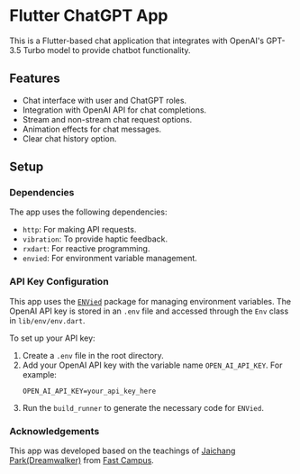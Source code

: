 # Flutter ChatGPT App

This is a Flutter-based chat application that integrates with OpenAI's GPT-3.5 Turbo model to provide chatbot functionality.

## Features

- Chat interface with user and ChatGPT roles.
- Integration with OpenAI API for chat completions.
- Stream and non-stream chat request options.
- Animation effects for chat messages.
- Clear chat history option.

## Setup

### Dependencies

The app uses the following dependencies:

- `http`: For making API requests.
- `vibration`: To provide haptic feedback.
- `rxdart`: For reactive programming.
- `envied`: For environment variable management.

### API Key Configuration

This app uses the [`ENVied`](https://pub.dev/packages/envied) package for managing environment variables. The OpenAI API key is stored in an `.env` file and accessed through the `Env` class in `lib/env/env.dart`.

To set up your API key:

1. Create a `.env` file in the root directory.
2. Add your OpenAI API key with the variable name `OPEN_AI_API_KEY`. For example:
   ```
   OPEN_AI_API_KEY=your_api_key_here
   ```
3. Run the `build_runner` to generate the necessary code for `ENVied`.

### Acknowledgements

This app was developed based on the teachings of [Jaichang Park(Dreamwalker)](https://www.linkedin.com/in/park-jaichang-40359a154/) from [Fast Campus](https://fastcampus.co.kr/dev_online_dartflutter).
